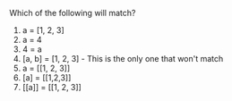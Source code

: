 Which of the following will match?

1. a = [1, 2, 3]
2. a = 4
3. 4 = a
4. [a, b] = [1, 2, 3] - This is the only one that won't match
5. a = [[1, 2, 3]]
6. [a] = [[1,2,3]]
7. [[a]] = [[1, 2, 3]]